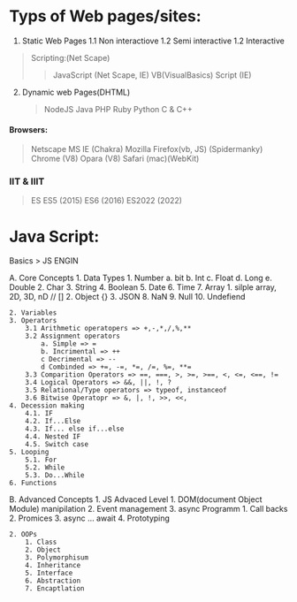 # Typs of Web pages/sites:
1. Static Web Pages
1.1 Non interactiove
1.2 Semi interactive
1.2 Interactive
 > Scripting:(Net Scape)
 >> JavaScript (Net Scape, IE)
 >> VB(VisualBasics) Script (IE)
2. Dynamic web Pages(DHTML)
    > NodeJS
    > Java
    > PHP
    > Ruby
    > Python
    > C & C++

 #### Browsers:
 > Netscape
 > MS IE (Chakra)
 > Mozilla Firefox(vb, JS) (Spidermanky)
 > Chrome (V8)
 > Opara (V8)
 > Safari (mac)(WebKit)

### IIT & IIIT
 > ES
 > ES5 (2015)
 > ES6 (2016)
 > ES2022 (2022)


# Java Script:
Basics > JS ENGIN 

A. Core Concepts
    1. Data Types
        1. Number
            a. bit
            b. Int
            c. Float
            d. Long
            e. Double
        2. Char
        3. String
        4. Boolean
        5. Date
        6. Time
        7. Array
            1. silple array, 2D, 3D, nD // []
            2. Object {}
            3. JSON
        8. NaN
        9. Null
        10. Undefiend

    2. Variables
    3. Operators
        3.1 Arithmetic operatopers => +,-,*,/,%,**
        3.2 Assignment operators
            a. Simple => =
            b. Incrimental => ++
            c Decrimental => --
            d Combinded => +=, -=, *=, /=, %=, **=
        3.3 Comparition Operators => ==, ===, >, >=, >==, <, <=, <==, !=
        3.4 Logical Operators => &&, ||, !, ?
        3.5 Relational/Type operators => typeof, instanceof
        3.6 Bitwise Operatopr => &, |, !, >>, <<,
    4. Decession making
        4.1. IF
        4.2. If...Else
        4.3. If... else if...else
        4.4. Nested IF
        4.5. Switch case
    5. Looping
        5.1. For
        5.2. While
        5.3. Do...While
    6. Functions

B. Advanced Concepts
    1. JS Advaced Level
        1. DOM(document Object Module) manipilation
        2. Event management
        3. async Programm
            1. Call backs
            2. Promices
            3. async ... await
        4. Prototyping


    2. OOPs
        1. Class
        2. Object
        3. Polymorphisum
        4. Inheritance
        5. Interface
        6. Abstraction
        7. Encaptlation
    
